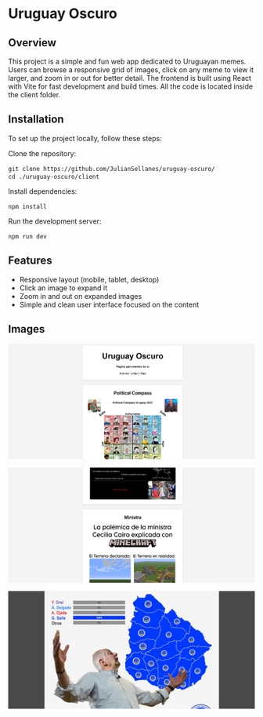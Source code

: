 # Uruguay Oscuro

## Overview

This project is a simple and fun web app dedicated to Uruguayan memes. Users can browse a responsive grid of images, click on any meme to view it larger, and zoom in or out for better detail. The frontend is built using React with Vite for fast development and build times. All the code is located inside the client folder.

## Installation

To set up the project locally, follow these steps:

Clone the repository:
```
git clone https://github.com/JulianSellanes/uruguay-oscuro/
cd ./uruguay-oscuro/client
```
Install dependencies:
```
npm install
```
Run the development server:
```
npm run dev
```

## Features

+ Responsive layout (mobile, tablet, desktop)
+ Click an image to expand it
+ Zoom in and out on expanded images
+ Simple and clean user interface focused on the content

## Images

![](/docs/img1.png)

![](/docs/img2.png)

![](/docs/img3.png)

